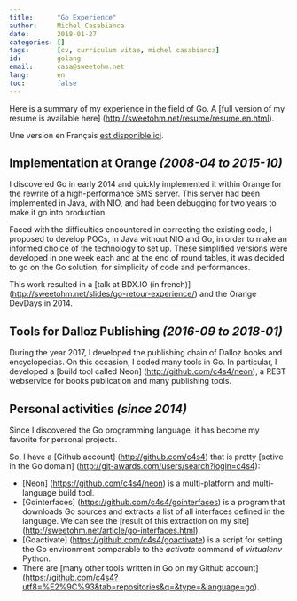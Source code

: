 ```yaml
---
title:      "Go Experience"
author:     Michel Casabianca
date:       2018-01-27
categories: []
tags:       [cv, curriculum vitae, michel casabianca]
id:         golang
email:      casa@sweetohm.net
lang:       en
toc:        false
---
```


Here is a summary of my experience in the field of Go. A [full version of my resume is available here] (http://sweetohm.net/resume/resume.en.html).

Une version en Français [est disponible ici](http://sweetohm.net/resume/golang.html).

<!-- more -->

Implementation at Orange *(2008-04 to 2015-10)*
-----------------------------------------------

I discovered Go in early 2014 and quickly implemented it within Orange for the rewrite of a high-performance SMS server. This server had been implemented in Java, with NIO, and had been debugging for two years to make it go into production.

Faced with the difficulties encountered in correcting the existing code, I proposed to develop POCs, in Java without NIO and Go, in order to make an informed choice of the technology to set up. These simplified versions were developed in one week each and at the end of round tables, it was decided to go on the Go solution, for simplicity of code and performances.

This work resulted in a [talk at BDX.IO (in french)] (http://sweetohm.net/slides/go-retour-experience/) and the Orange DevDays in 2014.

Tools for Dalloz Publishing *(2016-09 to 2018-01)*
--------------------------------------------------

During the year 2017, I developed the publishing chain of Dalloz books and encyclopedias. On this occasion, I coded many tools in Go. In particular, I developed a [build tool called Neon] (http://github.com/c4s4/neon), a REST webservice for books publication and many publishing tools.

Personal activities *(since 2014)*
----------------------------------

Since I discovered the Go programming language, it has become my favorite for personal projects.

So, I have a [Github account] (http://github.com/c4s4) that is pretty [active in the Go domain] (http://git-awards.com/users/search?login=c4s4):

- [Neon] (https://github.com/c4s4/neon) is a multi-platform and multi-language build tool.
- [Gointerfaces] (https://github.com/c4s4/gointerfaces) is a program that downloads Go sources and extracts a list of all interfaces defined in the language. We can see the [result of this extraction on my site] (http://sweetohm.net/article/go-interfaces.html).
- [Goactivate] (https://github.com/c4s4/goactivate) is a script for setting the Go environment comparable to the *activate* command of *virtualenv* Python.
- There are [many other tools written in Go on my Github account] (https://github.com/c4s4?utf8=%E2%9C%93&tab=repositories&q=&type=&language=go).
